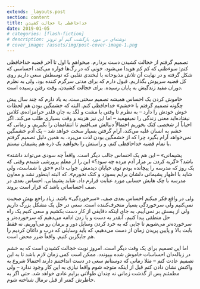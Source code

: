 ```yaml
---
extends: _layouts.post
section: content
title: خداحافظی با خجالت کشیدن
date: 2019-01-05
# categories: [flash-fiction]
# description: نوشته‌ای در مورد بازگشت گیم آو ترونز
# cover_image: /assets/img/post-cover-image-1.png
---
```


تصمیم گرفتم از خجالت کشیدن دست بردارم. میخواهم با اول تا آخر قضیه خداحافظی کنم: سوءظنی که کم کم هویدا می‌شود، خونی که در رگ‌ها فواره می‌کند، احساسی که شکل گرفته و در نهایت آن تلاش مذبوحانه با لبخندی تقلبی که توسطش سعی داریم روی کل قضیه سرپوش بگذاریم. قبول دارم که برای مدتی سرگرم کننده بود، ولی به نظرم دوران مفید زندگیش به پایان رسیده. برای خجالت کشیدن، وقت رفتن رسیده است.

خاموش کردن یک احساس همیشه تصمیم سختی‌ست. به یاد دارم که چند سال پیش چگونه تصمیم گرفتم با «خشم» خداحافظی کنم. البته که خشمگین بودن هم لحظات خوش خودش را دارد – به نظرم تا وقتی با مشت و لگد به جان قلدر حرامزاده‌ی کلاس نیفتاده‌اید معنی زندگی را نمیفهمید – اما این نیز هزینه و وقت بسیاری طلب می‌کند. اگر احیاناً از شخصی کتک بخوریم احتمالاً دنبالش می‌افتیم تا انتقاممان را بگیریم. و زمانی که خشم به انسان غلبه می‌کند، آرام گرفتن بسیار سخت خواهد شد – یک آدم خشمگین نمی‌خواهد آرام بگیرد چرا که از خشمگین بودن لذت می‌برد. به همین دلیل تصمیم گرفتم با تمام قضیه خداحافظی کنم. و راستش را بخواهید یک ذره هم پشیمان نیستم.

«پشیمانی» – این هم یک احساس جالب دیگر است. واقعاً چه سودی می‌تواند داشته باشد؟ «گریه کردن بر مزار آدم مرده چه سود؟» این را از معلم پرورشی شنیدم وقتی که یک روز که مدرسه را پیچانده بودم توی خیابان دیدمش. جواب دادم «حق با شماست، ولی شاید با اظهار پشیمانی دلشان برایم بسوزد و کتک نخورم». که البته اینطور نشد و معاون مدرسه با چک هایش حسابی مورد عنایت قرارم داد. شاید پشیمانی، احساس بعدی در صف احساساتی باشد که قرار است بروند.

ولی در واقع فکر میکنم احساس بعدی صف، «سرخوردگی» باشد. زیاد راجع بهش صحبت نمی‌کنیم ولی سرخوردگی بسیار منحرف‌کننده است. سعی در حل یک مشکل بزرگ داریم ولی از پسش بر نمی‌آییم. به جای اینکه دقایقی از کار دست بکشیم و سعی کنیم یک راه حل منطقی پیدا کنیم، آنقدر به دست و پا زدن ادامه می‌دهیم که سرخورده‌تر و سرخورده‌تر می‌شویم تا جایی که به خرد کردن وسایل دور و برمان رو می‌آوریم. نه فقط بابت بالا و پایین پریدن زمان از دست می‌دهیم، که باید وسایلی که درب و داغان کردیم را هم جایگزین کنیم. واقعاً ضرر محض است.

اما این تصمیم برای یک وقت دیگر است. امروز نوبت خجالت کشیدن است که به خشم در زباله‌دان احساسات خاموش شده بپیوندد. ممکن است کمی زمان لازم باشد تا به این تصمیم عادت کنم – مثلا زمانی که دوستانم سعی در دست انداختنم دارند احتمالا شروع به واکنش نشان دادن کنم قبل از اینکه متوجه شوم واقعا نیازی به این کار وجود ندارد – ولی مطمئنم پس از گذشت زمانی نه چندان طولانی برایم عادی خواهد شد. حتی اگر به خاطرش کمتر از قبل نرمال شناخته شوم. 
